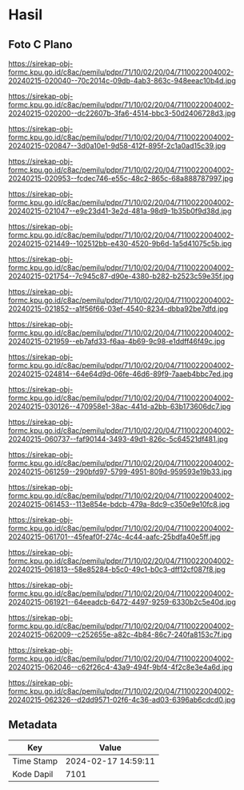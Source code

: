 # Hasil

## Foto C Plano

https://sirekap-obj-formc.kpu.go.id/c8ac/pemilu/pdpr/71/10/02/20/04/7110022004002-20240215-020040--70c2014c-09db-4ab3-863c-948eeac10b4d.jpg

https://sirekap-obj-formc.kpu.go.id/c8ac/pemilu/pdpr/71/10/02/20/04/7110022004002-20240215-020200--dc22607b-3fa6-4514-bbc3-50d2406728d3.jpg

https://sirekap-obj-formc.kpu.go.id/c8ac/pemilu/pdpr/71/10/02/20/04/7110022004002-20240215-020847--3d0a10e1-9d58-412f-895f-2c1a0ad15c39.jpg

https://sirekap-obj-formc.kpu.go.id/c8ac/pemilu/pdpr/71/10/02/20/04/7110022004002-20240215-020953--fcdec746-e55c-48c2-865c-68a888787997.jpg

https://sirekap-obj-formc.kpu.go.id/c8ac/pemilu/pdpr/71/10/02/20/04/7110022004002-20240215-021047--e9c23d41-3e2d-481a-98d9-1b35b0f9d38d.jpg

https://sirekap-obj-formc.kpu.go.id/c8ac/pemilu/pdpr/71/10/02/20/04/7110022004002-20240215-021449--102512bb-e430-4520-9b6d-1a5d41075c5b.jpg

https://sirekap-obj-formc.kpu.go.id/c8ac/pemilu/pdpr/71/10/02/20/04/7110022004002-20240215-021754--7c945c87-d90e-4380-b282-b2523c59e35f.jpg

https://sirekap-obj-formc.kpu.go.id/c8ac/pemilu/pdpr/71/10/02/20/04/7110022004002-20240215-021852--a1f56f66-03ef-4540-8234-dbba92be7dfd.jpg

https://sirekap-obj-formc.kpu.go.id/c8ac/pemilu/pdpr/71/10/02/20/04/7110022004002-20240215-021959--eb7afd33-f6aa-4b69-9c98-e1ddff46f49c.jpg

https://sirekap-obj-formc.kpu.go.id/c8ac/pemilu/pdpr/71/10/02/20/04/7110022004002-20240215-024814--64e64d9d-06fe-46d6-89f9-7aaeb4bbc7ed.jpg

https://sirekap-obj-formc.kpu.go.id/c8ac/pemilu/pdpr/71/10/02/20/04/7110022004002-20240215-030126--470958e1-38ac-441d-a2bb-63b173606dc7.jpg

https://sirekap-obj-formc.kpu.go.id/c8ac/pemilu/pdpr/71/10/02/20/04/7110022004002-20240215-060737--faf90144-3493-49d1-826c-5c64521df481.jpg

https://sirekap-obj-formc.kpu.go.id/c8ac/pemilu/pdpr/71/10/02/20/04/7110022004002-20240215-061259--290bfd97-5799-4951-809d-959593e19b33.jpg

https://sirekap-obj-formc.kpu.go.id/c8ac/pemilu/pdpr/71/10/02/20/04/7110022004002-20240215-061453--113e854e-bdcb-479a-8dc9-c350e9e10fc8.jpg

https://sirekap-obj-formc.kpu.go.id/c8ac/pemilu/pdpr/71/10/02/20/04/7110022004002-20240215-061701--45feaf0f-274c-4c44-aafc-25bdfa40e5ff.jpg

https://sirekap-obj-formc.kpu.go.id/c8ac/pemilu/pdpr/71/10/02/20/04/7110022004002-20240215-061813--58e85284-b5c0-49c1-b0c3-dff12cf087f8.jpg

https://sirekap-obj-formc.kpu.go.id/c8ac/pemilu/pdpr/71/10/02/20/04/7110022004002-20240215-061921--64eeadcb-6472-4497-9259-6330b2c5e40d.jpg

https://sirekap-obj-formc.kpu.go.id/c8ac/pemilu/pdpr/71/10/02/20/04/7110022004002-20240215-062009--c252655e-a82c-4b84-86c7-240fa8153c7f.jpg

https://sirekap-obj-formc.kpu.go.id/c8ac/pemilu/pdpr/71/10/02/20/04/7110022004002-20240215-062046--c62f26c4-43a9-494f-9bf4-4f2c8e3e4a6d.jpg

https://sirekap-obj-formc.kpu.go.id/c8ac/pemilu/pdpr/71/10/02/20/04/7110022004002-20240215-062326--d2dd9571-02f6-4c36-ad03-6396ab6cdcd0.jpg


## Metadata

| Key        | Value               |
| ---------- | ------------------- |
| Time Stamp | 2024-02-17 14:59:11 |
| Kode Dapil | 7101                |



